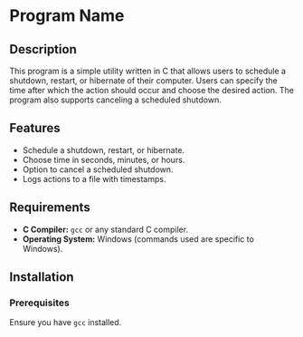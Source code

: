 # Program Name

## Description

This program is a simple utility written in C that allows users to schedule a shutdown, restart, or hibernate of their computer. Users can specify the time after which the action should occur and choose the desired action. The program also supports canceling a scheduled shutdown.

## Features

- Schedule a shutdown, restart, or hibernate.
- Choose time in seconds, minutes, or hours.
- Option to cancel a scheduled shutdown.
- Logs actions to a file with timestamps.

## Requirements

- **C Compiler:** `gcc` or any standard C compiler.
- **Operating System:** Windows (commands used are specific to Windows).

## Installation

### Prerequisites

Ensure you have `gcc` installed.
